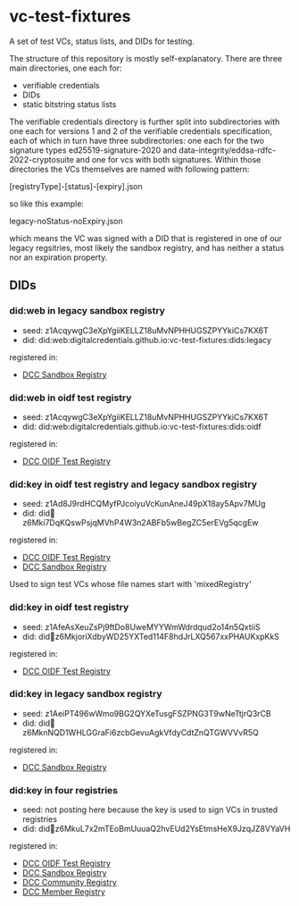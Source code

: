 # vc-test-fixtures

A set of test VCs, status lists, and DIDs for testing.

The structure of this repository is mostly self-explanatory. There are three main directories, one each for:

- verifiable credentials
- DIDs
- static bitstring status lists

The verifiable credentials directory is further split into subdirectories with one each for versions 1 and 2 of the verifiable credentials specification, each of which in turn have three subdirectories: one each for the two signature types ed25519-signature-2020 and data-integrity/eddsa-rdfc-2022-cryptosuite and one for vcs with both signatures. Within those directories the VCs themselves are named with following pattern:

[registryType]-[status]-[expiry].json

so like this example:

legacy-noStatus-noExpiry.json 

which means the VC was signed with a DID that is registered in one of our legacy regsitries, most likely the sandbox registry, and has neither a status nor an expiration property.



## DIDs

### did:web in legacy sandbox registry

- seed: z1AcqywgC3eXpYgiiKELLZ18uMvNPHHUGSZPYYkiCs7KX6T
- did: did:web:digitalcredentials.github.io:vc-test-fixtures:dids:legacy

registered in:

- [DCC Sandbox Registry](https://digitalcredentials.github.io/sandbox-registry/registry.json)

### did:web in oidf test registry

- seed: z1AcqywgC3eXpYgiiKELLZ18uMvNPHHUGSZPYYkiCs7KX6T
- did: did:web:digitalcredentials.github.io:vc-test-fixtures:dids:oidf

registered in:

- [DCC OIDF Test Registry](https://test.registry.dcconsortium.org/.well-known/openid-federation)

### did:key in oidf test registry and legacy sandbox registry

- seed:  z1Ad8J9rdHCQMyfPJcoiyuVcKunAneJ49pX18ay5Apv7MUg
- did: did:key:z6Mki7DqKQswPsjqMVhP4W3n2ABFb5wBegZC5erEVg5qcgEw

registered in:

- [DCC OIDF Test Registry](https://test.registry.dcconsortium.org/.well-known/openid-federation)
- [DCC Sandbox Registry](https://digitalcredentials.github.io/sandbox-registry/registry.json)

Used to sign test VCs whose file names start with 'mixedRegistry'

### did:key in oidf test registry

- seed: z1AfeAsXeuZsPj9ftDo8UweMYYWmWdrdqud2o14n5QxtiiS
- did: did:key:z6MkjoriXdbyWD25YXTed114F8hdJrLXQ567xxPHAUKxpKkS

registered in:

- [DCC OIDF Test Registry](https://test.registry.dcconsortium.org/.well-known/openid-federation)

### did:key in legacy sandbox registry

- seed: z1AeiPT496wWmo9BG2QYXeTusgFSZPNG3T9wNeTtjrQ3rCB
- did: did:key:z6MknNQD1WHLGGraFi6zcbGevuAgkVfdyCdtZnQTGWVVvR5Q

registered in:

- [DCC Sandbox Registry](https://digitalcredentials.github.io/sandbox-registry/registry.json)

### did:key in four registries

- seed:  not posting here because the key is used to sign VCs in trusted registries
- did: did:key:z6MkuL7x2mTEoBmUuuaQ2hvEUd2YsEtmsHeX9JzqJZ8VYaVH

registered in:

- [DCC OIDF Test Registry](https://test.registry.dcconsortium.org/.well-known/openid-federation)
- [DCC Sandbox Registry](https://digitalcredentials.github.io/sandbox-registry/registry.json)
- [DCC Community Registry](https://github.com/digitalcredentials/community-registry/blob/main/registry.json)
- [DCC Member Registry](https://github.com/digitalcredentials/dcc-registry/blob/main/registry.json)

